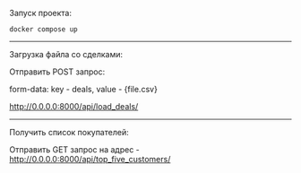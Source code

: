 Запуск проекта:

`docker compose up`

***

Загрузка файла со сделками:

Отправить POST запрос:

form-data: key - deals, value - {file.csv}

http://0.0.0.0:8000/api/load_deals/

***

Получить список покупателей:

Отправить GET запрос на адрес - 
http://0.0.0.0:8000/api/top_five_customers/